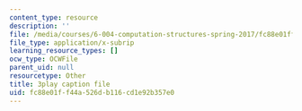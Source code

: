 ```yaml
---
content_type: resource
description: ''
file: /media/courses/6-004-computation-structures-spring-2017/fc88e01ff44a526db116cd1e92b357e0_R6EzJKevAE8.vtt
file_type: application/x-subrip
learning_resource_types: []
ocw_type: OCWFile
parent_uid: null
resourcetype: Other
title: 3play caption file
uid: fc88e01f-f44a-526d-b116-cd1e92b357e0
---
```

